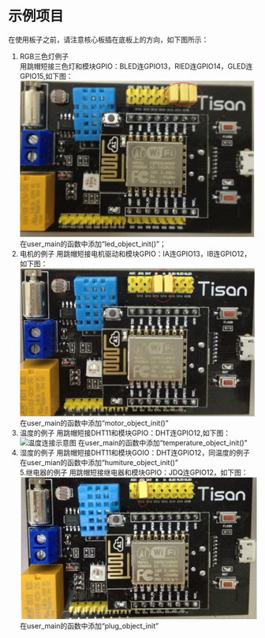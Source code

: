 # 示例项目  
在使用板子之前，请注意核心板插在底板上的方向，如下图所示：

1. RGB三色灯例子  
用跳帽短接三色灯和模块GPIO：BLED连GPIO13，RlED连GPIO14，GLED连GPIO15,如下图：
![RGB三色灯连接示意图](image/example-rgb.png)  
在user_main的函数中添加“led_object_init()”；
2. 电机的例子
用跳帽短接电机驱动和模块GPIO：IA连GPIO13，IB连GPIO12，如下图：
![电机连接示意图](image/example-motor.png)   
在user_main的函数中添加“motor_object_init()”
3. 温度的例子
用跳帽短接DHT11和模块GPIO：DHT连GPIO12,如下图：
![温度连接示意图](image/example-dht.png) 
在user_main的函数中添加“temperature_object_init()”
4. 湿度的例子
用跳帽短接DHT11和模块GOIO：DHT连GPIO12，同温度的例子
在user_mian的函数中添加“humiture_object_init()”  
5.继电器的例子
用跳帽短接继电器和模块GPIO：JDQ连GPIO12，如下图：
![继电器连接示意图](image/example-jdq.png) 
在user_main的函数中添加“plug_object_init”




